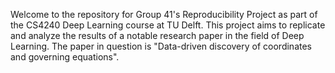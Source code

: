 Welcome to the repository for Group 41's Reproducibility Project as part of the CS4240 Deep Learning course at TU Delft. This project aims to replicate and analyze the results of a notable research paper in the field of Deep Learning. The paper in question is "Data-driven discovery of coordinates and governing equations". 
